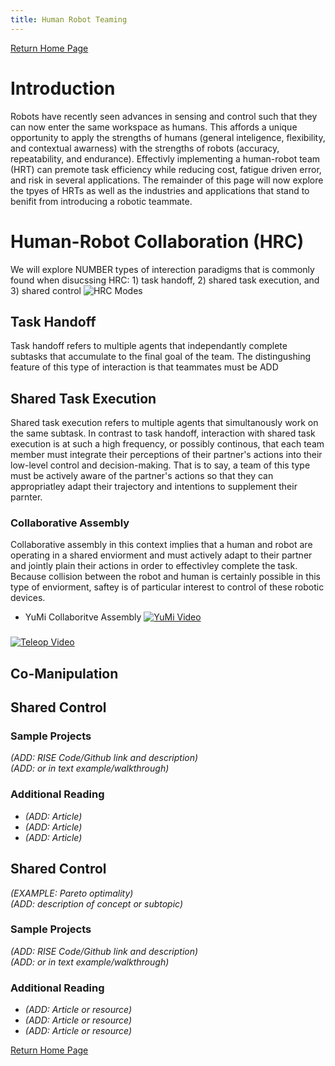 ```yaml
---
title: Human Robot Teaming
---
```


[Return Home Page](../index.md)
# Introduction 
Robots have recently seen advances in sensing and control such that they can now enter the same workspace as humans. This affords a unique opportunity to apply the strengths of humans (general inteligence, flexibility, and contextual awarness) with the strengths of robots (accuracy, repeatability, and endurance). Effectivly implementing a human-robot team (HRT) can premote task efficiency while reducing cost, fatigue driven error, and risk in several applications. The remainder of this page will now explore the tpyes of HRTs as well as the industries and applications that stand to benifit from introducing a robotic teammate.


# Human-Robot Collaboration (HRC)
 We will explore NUMBER types of interection paradigms that is commonly found when disucssing HRC: 1) task handoff, 2) shared task execution,  and 3) shared control
![HRC Modes](https://user-images.githubusercontent.com/62581907/154872098-36b5132e-6880-4e30-a837-aed7ee3d11e3.png)

## Task Handoff
Task handoff refers to multiple agents that independantly complete subtasks that accumulate to the final goal of the team. The distingushing feature of this type of interaction is that teammates must be ADD

## Shared Task Execution
Shared task execution refers to multiple agents that simultanously work on the same subtask. In contrast to task handoff, interaction with shared task execution is at such a high frequency, or possibly continous, that each team member must integrate their perceptions of their partner's actions into their low-level control and decision-making. That is to say, a team of this type must be actively aware of the partner's actions so that they can appropriatley adapt their trajectory and intentions to supplement their parnter.  
### Collaborative Assembly
Collaborative assembly in this context implies that a human and robot are operating in a shared enviorment and must actively adapt to their partner and jointly plain their actions in order to effectivley complete the task. Because collision between the robot and human is certainly possible in this type of enviorment, saftey is of particular interest to control of these robotic devices.
- YuMi Collaboritve Assembly
[![YuMi Video](https://img.youtube.com/vi/i9Vbh2mPG6M/0.jpg)](https://youtu.be/i9Vbh2mPG6M)

### 
[![Teleop Video](https://img.youtube.com/vi/M6mQWcLAiko/0.jpg)](https://youtu.be/M6mQWcLAiko)

## Co-Manipulation








## Shared Control


### Sample Projects
*(ADD: RISE Code/Github link and description)*\
*(ADD: or in text example/walkthrough)*
 
### Additional Reading
+ *(ADD: Article)*
+ *(ADD: Article)*
+ *(ADD: Article)*


## Shared Control
*(EXAMPLE: Pareto optimality)*\
*(ADD: description of concept or subtopic)*

### Sample Projects
*(ADD: RISE Code/Github link and description)*\
*(ADD: or in text example/walkthrough)*

### Additional Reading
+ *(ADD: Article or resource)*
+ *(ADD: Article or resource)*
+ *(ADD: Article or resource)*

[Return Home Page](../index.md)
